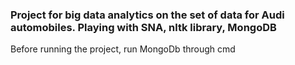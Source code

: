### Project for big data analytics on the set of data for Audi automobiles. Playing with SNA, nltk library, MongoDB

Before running the project, run MongoDb through cmd
